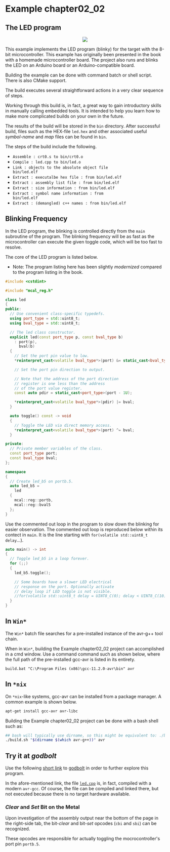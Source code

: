 # Example chapter02_02
## The LED program

<p align="center">
    <a href="https://godbolt.org/z/v5f45fMqq" alt="godbolt">
        <img src="https://img.shields.io/badge/try%20it%20on-godbolt-green" /></a>
</p>

This example implements the LED program (blinky) for the
target with the 8-bit microcontroller. This example has
originally been presented in the book with a homemade
microcontroller board. The project also runs and blinks
the LED on an Arduino board or an Arduino-compatible board.

Building the example can be done with command batch
or shell script. There is also CMake support.

The build executes several straightforward actions in
a very clear sequence of steps.

Working through this build
is, in fact, a great way to gain introductory skills in manually
calling embedded tools. It is intended to help you learn how
to make more complicated builds on your own in the future.

The results of the build will be stored in the `bin`
directory. After successful build, files such as the HEX-file
`led.hex` and other associated useful _symbol_-_name_ and _map_ files
can be found in `bin`.

The steps of the build include the following.

- <code>Assemble : crt0.s  to bin/crt0.o</code>
- <code>Compile  : led.cpp to bin/led.o</code>
- <code>Link     : objects to the absolute object file bin/led.elf</code>
- <code>Extract  : executalbe hex file      : from bin/led.elf</code>
- <code>Extract  : assembly list file       : from bin/led.elf</code>
- <code>Extract  : size information         : from bin/led.elf</code>
- <code>Extract  : symbol name information  : from bin/led.elf</code>
- <code>Extract  : (demangled) c++ names    : from bin/led.elf</code>

## Blinking Frequency

In the LED program, the blinking is controlled directly
from the `main` subroutine of the program. The blinking
frequency will be as fast as the microcontroller can execute
the given toggle code, which will be too fast to resolve.

The core of the LED program is listed below.
  - Note: The program listing here has been slightly _modernized_ compared to the program listing in the book.

```cpp
#include <cstdint>

#include "mcal_reg.h"

class led
{
public:
  // Use convenient class-specific typedefs.
  using port_type = std::uint8_t;
  using bval_type = std::uint8_t;

  // The led class constructor.
  explicit led(const port_type p, const bval_type b)
    : port(p),
      bval(b)
  {
    // Set the port pin value to low.
    *reinterpret_cast<volatile bval_type*>(port) &= static_cast<bval_type>(~bval);

    // Set the port pin direction to output.

    // Note that the address of the port direction
    // register is one less than the address
    // of the port value register.
    const auto pdir = static_cast<port_type>(port - 1U);

    *reinterpret_cast<volatile bval_type*>(pdir) |= bval;
  }

  auto toggle() const -> void
  {
    // Toggle the LED via direct memory access.
    *reinterpret_cast<volatile bval_type*>(port) ^= bval;
  }

private:
  // Private member variables of the class.
  const port_type port;
  const bval_type bval;
};

namespace
{
  // Create led_b5 on portb.5.
  auto led_b5 =
    led
  {
    mcal::reg::portb,
    mcal::reg::bval5
  };
}
```

Use the commented out loop in the program to slow down
the blinking for easier observation. The commented out
loop is reproduced below within its contect in `main`.
It is the line starting with `for(volatile std::uint8_t delay`...).

```cpp
auto main() -> int
{
  // Toggle led_b5 in a loop forever.
  for (;;)
  {
    led_b5.toggle();

    // Some boards have a slower LED electrical
    // response on the port. Optionally activate
    // delay loop if LED toggle is not visible.
    //for(volatile std::uint8_t delay = UINT8_C(0); delay < UINT8_C(10); ++delay) { ; }
  }
}
```

## In `Win*`
The `Win*` batch file searches for a pre-installed instance
of the avr-g++ tool chain. 

When in `Win*`, building the Example chapter02_02 project can
accomplished in a cmd window. Use a command command such as
shown below, where the full path of the pre-installed 
gcc-avr is listed in its entirety.

```DOS
build.bat "C:\Program Files (x86)\gcc-11.2.0-avr\bin" avr
```

## In `*nix`

On `*nix`-like systems, gcc-avr can be installed from a package manager.
A common example is shown below.

```sh
apt-get install gcc-avr avr-libc
```

Building the Example chapter02_02 project can be done with a bash shell
such as:

```sh
## bash will typically use dirname, so this might be equivalent to: ./build.sh /usr/bin avr
./build.sh "$(dirname $(which avr-g++))" avr
```

## Try it at _godbolt_

Use the following [short link](https://godbolt.org/z/v5f45fMqq)
to [godbolt](https://godbolt.org) in order to further explore this program.

In the afore-mentioned link, the file [`led.cpp`](./led.cpp) is,
in fact, compiled with a modern `avr-gcc`.
Of course, the file can be compiled and linked there,
but not executed because there is no target hardware available.

### _Clear_ and _Set_ Bit on the Metal

Upon investigation of the assembly output near the bottom
of the page in the right-side tab,
the bit-_clear_ and bit-_set_ opcodes (`cbi` and `sbi`)
can be recognized.

These opcodes are responsible for actually toggling the mocrocontroller's
port pin `portb.5`.
